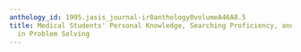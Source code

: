 ```yaml
---
anthology_id: 1995.jasis_journal-ir0anthology0volumeA46A8.5
title: Medical Students' Personal Knowledge, Searching Proficiency, and Database Use
  in Problem Solving
---
```

